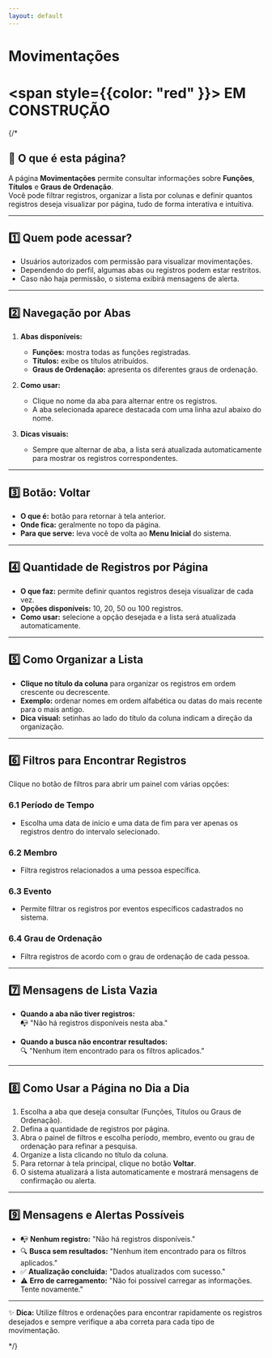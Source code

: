 ```yaml
---
layout: default
---
```


#  Movimentações

#  <span style={{color: "red" }}>  EM CONSTRUÇÃO </span>

{/*

## 📄 O que é esta página?
A página **Movimentações** permite consultar informações sobre **Funções**, **Títulos** e **Graus de Ordenação**.  
Você pode filtrar registros, organizar a lista por colunas e definir quantos registros deseja visualizar por página, tudo de forma interativa e intuitiva.

---

## 1️⃣ Quem pode acessar?
- Usuários autorizados com permissão para visualizar movimentações.  
- Dependendo do perfil, algumas abas ou registros podem estar restritos.  
- Caso não haja permissão, o sistema exibirá mensagens de alerta.

---

## 2️⃣ Navegação por Abas

1. **Abas disponíveis:**  
   - **Funções:** mostra todas as funções registradas.  
   - **Títulos:** exibe os títulos atribuídos.  
   - **Graus de Ordenação:** apresenta os diferentes graus de ordenação.

2. **Como usar:**  
   - Clique no nome da aba para alternar entre os registros.  
   - A aba selecionada aparece destacada com uma linha azul abaixo do nome.

3. **Dicas visuais:**  
   - Sempre que alternar de aba, a lista será atualizada automaticamente para mostrar os registros correspondentes.

---

## 3️⃣ Botão: Voltar

- **O que é:** botão para retornar à tela anterior.  
- **Onde fica:** geralmente no topo da página.  
- **Para que serve:** leva você de volta ao **Menu Inicial** do sistema.

---

## 4️⃣ Quantidade de Registros por Página

- **O que faz:** permite definir quantos registros deseja visualizar de cada vez.  
- **Opções disponíveis:** 10, 20, 50 ou 100 registros.  
- **Como usar:** selecione a opção desejada e a lista será atualizada automaticamente.

---

## 5️⃣ Como Organizar a Lista

- **Clique no título da coluna** para organizar os registros em ordem crescente ou decrescente.  
- **Exemplo:** ordenar nomes em ordem alfabética ou datas do mais recente para o mais antigo.  
- **Dica visual:** setinhas ao lado do título da coluna indicam a direção da organização.

---

## 6️⃣ Filtros para Encontrar Registros

Clique no botão de filtros para abrir um painel com várias opções:

### 6.1 Período de Tempo
- Escolha uma data de início e uma data de fim para ver apenas os registros dentro do intervalo selecionado.

### 6.2 Membro
- Filtra registros relacionados a uma pessoa específica.

### 6.3 Evento
- Permite filtrar os registros por eventos específicos cadastrados no sistema.

### 6.4 Grau de Ordenação
- Filtra registros de acordo com o grau de ordenação de cada pessoa.

---

## 7️⃣ Mensagens de Lista Vazia

- **Quando a aba não tiver registros:**  
  📭 "Não há registros disponíveis nesta aba."  

- **Quando a busca não encontrar resultados:**  
  🔍 "Nenhum item encontrado para os filtros aplicados."

---

## 8️⃣ Como Usar a Página no Dia a Dia

1. Escolha a aba que deseja consultar (Funções, Títulos ou Graus de Ordenação).  
2. Defina a quantidade de registros por página.  
3. Abra o painel de filtros e escolha período, membro, evento ou grau de ordenação para refinar a pesquisa.  
4. Organize a lista clicando no título da coluna.  
5. Para retornar à tela principal, clique no botão **Voltar**.  
6. O sistema atualizará a lista automaticamente e mostrará mensagens de confirmação ou alerta.

---

## 9️⃣ Mensagens e Alertas Possíveis

- 📭 **Nenhum registro:** "Não há registros disponíveis."  
- 🔍 **Busca sem resultados:** "Nenhum item encontrado para os filtros aplicados."  
- ✅ **Atualização concluída:** "Dados atualizados com sucesso."  
- ⚠️ **Erro de carregamento:** "Não foi possível carregar as informações. Tente novamente."

---

✨ **Dica:** Utilize filtros e ordenações para encontrar rapidamente os registros desejados e sempre verifique a aba correta para cada tipo de movimentação.

*/}